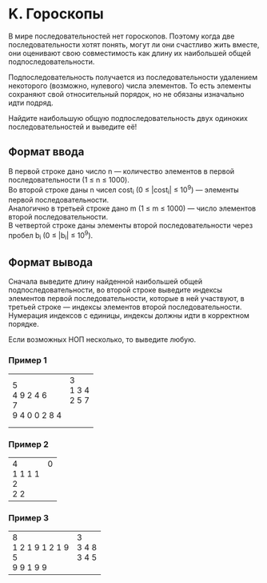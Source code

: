 # K. Гороскопы

В мире последовательностей нет гороскопов. Поэтому когда две последовательности хотят понять, могут ли они счастливо 
жить вместе, они оценивают свою совместимость как длину их наибольшей общей подпоследовательности.

Подпоследовательность получается из последовательности удалением некоторого (возможно, нулевого) числа элементов. 
То есть элементы сохраняют свой относительный порядок, но не обязаны изначально идти подряд.

Найдите наибольшую общую подпоследовательность двух одиноких последовательностей и выведите её!

## Формат ввода

В первой строке дано число n — количество элементов в первой последовательности (1 ≤ n ≤ 1000). <br>
Во второй строке даны n чисел cost<sub>i</sub> (0 ≤ |cost<sub>i</sub>| ≤ 10<sup>9</sup>) — элементы первой последовательности.  <br>
Аналогично в третьей строке дано m (1 ≤ m ≤ 1000) — число элементов второй последовательности.  <br>
В четвертой строке даны элементы второй последовательности через пробел b<sub>i</sub> (0 ≤ |b<sub>i</sub>| ≤ 10<sup>9</sup>).

## Формат вывода

Сначала выведите длину найденной наибольшей общей подпоследовательности, во второй строке выведите индексы элементов 
первой последовательности, которые в ней участвуют, в третьей строке — индексы элементов второй последовательности. 
Нумерация индексов с единицы, индексы должны идти в корректном порядке.

Если возможных НОП несколько, то выведите любую.

### Пример 1

<table><tr>
<td>
5<br>
4 9 2 4 6<br>
7<br>
9 4 0 0 2 8 4
</td>
<td>
3<br>
1 3 4<br>
2 5 7<br>
<br>
<br>
</td>
</tr></table>

### Пример 2

<table><tr>
<td>
4<br>
1 1 1 1<br>
2<br>
2 2
</td>
<td>
0<br>
<br>
<br>
<br>
</td>
</tr></table>

### Пример 3

<table><tr>
<td>
8<br>
1 2 1 9 1 2 1 9<br>
5<br>
9 9 1 9 9
</td>
<td>
3<br>
3 4 8<br>
3 4 5<br>
<br>
</td>
</tr></table>